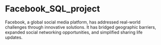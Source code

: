 # Facebook_SQL_project
Facebook, a global social media platform, has addressed real-world challenges through innovative solutions. It has bridged geographic barriers, expanded social networking opportunities, and simplified sharing life updates.
